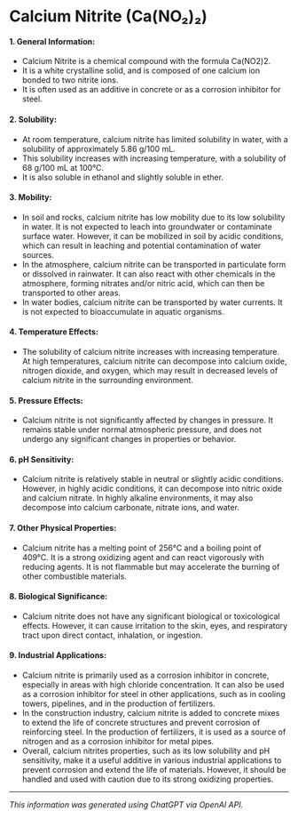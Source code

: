 # Calcium Nitrite (Ca(NO₂)₂)
#### 1. General Information:
* Calcium Nitrite is a chemical compound with the formula Ca(NO2)2. 
* It is a white crystalline solid, and is composed of one calcium ion bonded to two nitrite ions. 
* It is often used as an additive in concrete or as a corrosion inhibitor for steel.
#### 2. Solubility:
* At room temperature, calcium nitrite has limited solubility in water, with a solubility of approximately 5.86 g/100 mL. 
* This solubility increases with increasing temperature, with a solubility of 68 g/100 mL at 100°C. 
* It is also soluble in ethanol and slightly soluble in ether.
#### 3. Mobility:
* In soil and rocks, calcium nitrite has low mobility due to its low solubility in water. It is not expected to leach into groundwater or contaminate surface water. However, it can be mobilized in soil by acidic conditions, which can result in leaching and potential contamination of water sources.
* In the atmosphere, calcium nitrite can be transported in particulate form or dissolved in rainwater. It can also react with other chemicals in the atmosphere, forming nitrates and/or nitric acid, which can then be transported to other areas.
* In water bodies, calcium nitrite can be transported by water currents. It is not expected to bioaccumulate in aquatic organisms.
#### 4. Temperature Effects:
* The solubility of calcium nitrite increases with increasing temperature. At high temperatures, calcium nitrite can decompose into calcium oxide, nitrogen dioxide, and oxygen, which may result in decreased levels of calcium nitrite in the surrounding environment.
#### 5. Pressure Effects:
* Calcium nitrite is not significantly affected by changes in pressure. It remains stable under normal atmospheric pressure, and does not undergo any significant changes in properties or behavior.
#### 6. pH Sensitivity:
* Calcium nitrite is relatively stable in neutral or slightly acidic conditions. However, in highly acidic conditions, it can decompose into nitric oxide and calcium nitrate. In highly alkaline environments, it may also decompose into calcium carbonate, nitrate ions, and water.
#### 7. Other Physical Properties:
* Calcium nitrite has a melting point of 256°C and a boiling point of 409°C. It is a strong oxidizing agent and can react vigorously with reducing agents. It is not flammable but may accelerate the burning of other combustible materials.
#### 8. Biological Significance:
* Calcium nitrite does not have any significant biological or toxicological effects. However, it can cause irritation to the skin, eyes, and respiratory tract upon direct contact, inhalation, or ingestion.
#### 9. Industrial Applications:
* Calcium nitrite is primarily used as a corrosion inhibitor in concrete, especially in areas with high chloride concentration. It can also be used as a corrosion inhibitor for steel in other applications, such as in cooling towers, pipelines, and in the production of fertilizers.
* In the construction industry, calcium nitrite is added to concrete mixes to extend the life of concrete structures and prevent corrosion of reinforcing steel. In the production of fertilizers, it is used as a source of nitrogen and as a corrosion inhibitor for metal pipes.
* Overall, calcium nitrites properties, such as its low solubility and pH sensitivity, make it a useful additive in various industrial applications to prevent corrosion and extend the life of materials. However, it should be handled and used with caution due to its strong oxidizing properties.
______________________________________________________________
*This information was generated using ChatGPT via OpenAI API.*